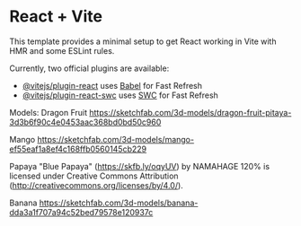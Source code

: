 # React + Vite

This template provides a minimal setup to get React working in Vite with HMR and some ESLint rules.

Currently, two official plugins are available:

- [@vitejs/plugin-react](https://github.com/vitejs/vite-plugin-react/blob/main/packages/plugin-react/README.md) uses [Babel](https://babeljs.io/) for Fast Refresh
- [@vitejs/plugin-react-swc](https://github.com/vitejs/vite-plugin-react-swc) uses [SWC](https://swc.rs/) for Fast Refresh

Models:
Dragon Fruit
https://sketchfab.com/3d-models/dragon-fruit-pitaya-3d3b6f90c4e0453aac368bd0bd50c960

Mango
https://sketchfab.com/3d-models/mango-ef55eaf1a8ef4c168ffb0560145cb229

Papaya
"Blue Papaya" (https://skfb.ly/oqyUV) by NAMAHAGE 120% is licensed under Creative Commons Attribution (http://creativecommons.org/licenses/by/4.0/).

Banana
https://sketchfab.com/3d-models/banana-dda3a1f707a94c52bed79578e120937c
